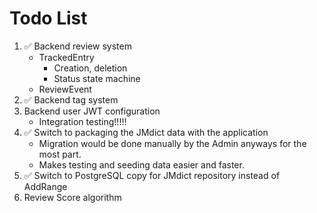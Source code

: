 # Todo List

1. ✅ Backend review system
   - TrackedEntry
     - Creation, deletion
     - Status state machine
   - ReviewEvent
2. ✅ Backend tag system
3. Backend user JWT configuration
   - Integration testing!!!!!
4. ✅ Switch to packaging the JMdict data with the application
   - Migration would be done manually by the Admin anyways for the most part.
   - Makes testing and seeding data easier and faster.
5. ✅ Switch to PostgreSQL copy for JMdict repository instead of AddRange
6. Review Score algorithm